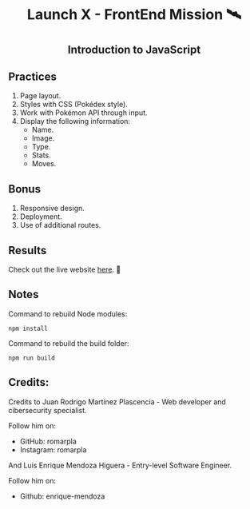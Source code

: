 <h1 align="center"> Launch X - FrontEnd Mission 🛰️ </h1>

<h2 align="center">
    Introduction to JavaScript 
</h2>

## Practices

1. Page layout.
2. Styles with CSS (Pokédex style).
3. Work with Pokémon API through input.
4. Display the following information:
   - Name.
   - Image.
   - Type.
   - Stats.
   - Moves.

## Bonus

1. Responsive design.
2. Deployment.
3. Use of additional routes.

## Results

Check out the live website [here](https://enrique-mendoza.github.io/launchX-FrontEnd-Mission-04-JavaScript/). 👀

## Notes

Command to rebuild Node modules:

```
npm install
```

Command to rebuild the build folder:

```
npm run build
```

## Credits:

Credits to Juan Rodrigo Martínez Plascencia - Web developer and cibersecurity specialist.

Follow him on:

- GitHub: romarpla
- Instagram: romarpla

And Luis Enrique Mendoza Higuera - Entry-level Software Engineer.

Follow him on:

- Github: enrique-mendoza
